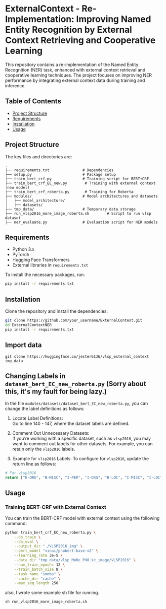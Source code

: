 # ExternalContext - Re-Implementation: Improving Named Entity Recognition by External Context Retrieving and Cooperative Learning

This repository contains a re-implementation of the Named Entity Recognition (NER) task, enhanced with external context retrieval and cooperative learning techniques. The project focuses on improving NER performance by integrating external context data during training and inference.

## Table of Contents
- [Project Structure](#project-structure)
- [Requirements](#requirements)
- [Installation](#installation)
- [Usage](#usage)

## Project Structure

The key files and directories are:

```
.
├── requirements.txt               # Dependencies
├── setup.py                       # Package setup
├── train_bert_crf.py              # Training script for BERT+CRF
├── train_bert_crf_EC_new.py        # Training with external context (new model)
├── train_bert_crf_roberta.py       # Training for Roberta
├── modules/                       # Model architectures and datasets
│   ├── model_architecture/
│   ├── datasets/
├── tmp_data/                      # Temporary data storage
├── run_vlsp2016_more_image_roberta.sh        # Script to run vlsp dataset
├── ner_evaluate.py                # Evaluation script for NER models
```

## Requirements

- Python 3.x
- PyTorch
- Hugging Face Transformers
- External libraries in `requirements.txt`

To install the necessary packages, run:

```bash
pip install -r requirements.txt
```

## Installation

Clone the repository and install the dependencies:

```bash
git clone https://github.com/your_username/ExternalContext.git
cd ExternalContextNER
pip install -r requirements.txt
```

## Import data 

```
git clone https://huggingface.co/jester6136/vlsp_external_context tmp_data
```



## Changing Labels in `dataset_bert_EC_new_roberta.py` (Sorry about this, it's my fault for being lazy.)

In the file `modules/datasets/dataset_bert_EC_new_roberta.py`, you can change the label definitions as follows:

1. Locate Label Definitions:  
   Go to line 140 - 147, where the dataset labels are defined.

2. Comment Out Unnecessary Datasets:  
   If you’re working with a specific dataset, such as `vlsp2016`, you may want to comment out labels for other datasets. For example, you can retain only the `vlsp2016` labels.

3. Example for `vlsp2016` Labels:
   To configure for `vlsp2016`, update the return line as follows:

```python
# For vlsp2016
return ["B-ORG", "B-MISC", "I-PER", "I-ORG", "B-LOC", "I-MISC", "I-LOC", "O", "B-PER", "E", "X", "<s>", "</s>"]
```

## Usage

### Training BERT-CRF with External Context

You can train the BERT-CRF model with external context using the following command:

```bash
python train_bert_crf_EC_new_roberta.py \
    --do_train \
    --do_eval \
    --output_dir "./VLSP2016_img" \
    --bert_model "vinai/phobert-base-v2" \
    --learning_rate 3e-5 \
    --data_dir "tmp_data/vlsp_MoRe_PHO_kc_image/VLSP2016" \
    --num_train_epochs 12 \
    --train_batch_size 8 \
    --task_name "sonba" \
    --cache_dir "cache" \
    --max_seq_length 256
```

also, I wrote some example sh file for running.
```
sh run_vlsp2016_more_image_roberta.sh
```
